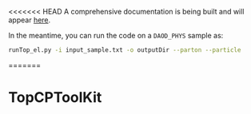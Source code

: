 <<<<<<< HEAD
A comprehensive documentation is being built and will appear [here](https://topcptoolkit.docs.cern.ch/).

In the meantime, you can run the code on a `DAOD_PHYS` sample as:
```bash
runTop_el.py -i input_sample.txt -o outputDir --parton --particle
```

=======
# TopCPToolKit

